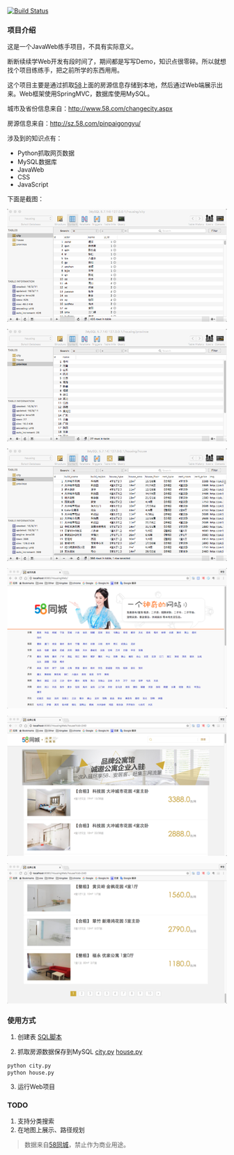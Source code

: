 [![Build Status](https://travis-ci.org/heqingbao/HousingWeb.svg?branch=master)](https://travis-ci.org/heqingbao/HousingWeb)

### 项目介绍

这是一个JavaWeb练手项目，不具有实际意义。

断断续续学Web开发有段时间了，期间都是写写Demo，知识点很零碎。所以就想找个项目练练手，把之前所学的东西用用。

这个项目主要是通过抓取[58](http://www.58.com)上面的房源信息存储到本地，然后通过Web端展示出来。Web框架使用SpringMVC，数据库使用MySQL。

城市及省份信息来自：http://www.58.com/changecity.aspx

房源信息来自：http://sz.58.com/pinpaigongyu/

涉及到的知识点有：
* Python抓取网页数据
* MySQL数据库
* JavaWeb
* CSS
* JavaScript

下面是截图：

![](/screenshot/db_1.png)

![](/screenshot/db_2.png)

![](/screenshot/db_3.png)

![](/screenshot/1.png)

![](/screenshot/2.png)

![](/screenshot/3.png)

### 使用方式

1. 创建表
  [SQL脚本](/env/db.sql)
  
2. 抓取房源数据保存到MySQL
  [city.py](/env/city.py)
  [house.py](/env/house.py)
  
  ```
  python city.py
  python house.py
  ```

3. 运行Web项目

### TODO

1. 支持分类搜索
2. 在地图上展示、路径规划

> 数据来自[58同城](http://sz.58.com/pinpaigongyu/)，禁止作为商业用途。
